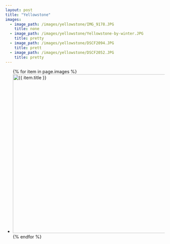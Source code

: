 ```yaml
---
layout: post
title: "Yellowstone"
images: 
  - image_path: /images/yellowstone/IMG_9178.JPG
    title: none
  - image_path: /images/yellowstone/Yellowstone-by-winter.JPG
    title: pretty
  - image_path: /images/yellowstone/DSCF2094.JPG
    title: prett
  - image_path: /images/yellowstone/DSCF2052.JPG
    title: pretty
---
```


<ul>
  {% for item in page.images %} <br>
    <li>
      <a href="{{ item.link }}">
        <img width="500" src="{{ item.image_path }}" alt="{{ item.title }}" class="img-response">
      </a>
    </li>
  {% endfor %}
</ul>